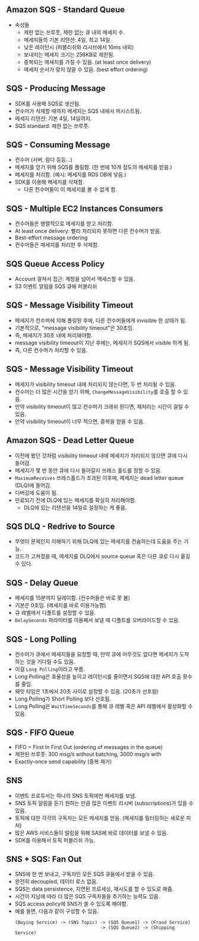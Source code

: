 ## Amazon SQS - Standard Queue
- 속성들
  - 제한 없는 쓰루풋, 제한 없는 큐 내의 메세지 수.
  - 메세지들의 기본 리텐션: 4일, 최고 14일.
  - 낮은 레이턴시 (퍼블리쉬와 리시브에서 10ms 내외)
  - 보내지는 메세지 크기는 256KB로 제한됨.
  - 중복되는 메세지를 가질 수 있음. (at least once delivery)
  - 메세지 순서가 맞지 않을 수 있음. (best effort ordering)

## SQS - Producing Message
- SDK를 사용해 SQS로 생산됨.
- 컨수머가 삭제할 때까지 메세지는 SQS 내에서 퍼시스트됨.
- 메세지 리텐션: 기본 4일, 14일까지.
- SQS standard: 제한 없는 쓰루풋.

## SQS - Consuming Message
- 컨수머 (서버, 람다 등등...)
- 메세지를 얻기 위해 SQS를 폴링함. (한 번에 10개 정도의 메세지를 받음.)
- 메세지를 처리함. (예시: 메세지를 RDS DB에 넣음.)
- SDK를 이용해 메세지를 삭제함.
  - 다른 컨수머들이 이 메세지를 볼 수 없게 함.

## SQS - Multiple EC2 Instances Consumers
- 컨수머들은 병렬적으로 메세지를 받고 처리함.
- At least once delivery: 빨리 처리되지 못하면 다른 컨수머가 받음.
- Best-effort message ordering
- 컨수머들은 메세지를 처리한 후 삭제함.

## SQS Queue Access Policy
- Account 걸쳐서 접근: 계정을 넘어서 액세스할 수 있음.
- S3 이벤트 알림을 SQS 큐에 퍼블리쉬

## SQS - Message Visibility Timeout
- 메세지가 컨수머에 의해 폴링된 후에, 다른 컨수머들에게 invisible 한 상태가 됨.
- 기본적으로, "message visibility timeout"은 30초임.
- 즉, 메세지가 30초 내에 처리돼야함.
- message visibility timeout이 지난 후에는, 메세지가 SQS에서 visible 하게 됨.
- 즉, 다른 컨수머가 처리할 수 있음.

## SQS - Message Visibility Timeout
- 메세지가 visibility timeout 내에 처리되지 않는다면, 두 번 처리될 수 있음.
- 컨수머는 더 많은 시간을 얻기 위해, `ChangeMessageVisibility`를 호출 할 수 있음.
- 만약 visibility timeout이 많고 컨수머가 크래쉬 된다면, 재처리는 시간이 걸릴 수 있음.
- 만약 visibility timeout이 너무 적으면, 중복을 얻을 수 있음.

## Amazon SQS - Dead Letter Queue
- 이전에 봤던 것처럼 visibility timeout 내에 메세지가 처리되지 않으면 큐에 다시 들어감.
- 메세지가 몇 번 동안 큐에 다시 돌아갈지 쓰레스 홀드를 정할 수 있음.
- `MaximumReceives` 쓰레스홀드가 초과된 이후에, 메세지는 dead letter queue (DLQ)에 들어감.
- 디버깅에 도움이 됨.
- 만료되기 전에 DLQ에 있는 메세지를 확실히 처리해야함.
  - DLQ에 있는 리텐션을 14일로 설정하는 게 좋음.

## SQS DLQ - Redrive to Source
- 무엇이 문제인지 이해하기 위해 DLQ에 있는 메세지를 컨숨하는데 도움을 주는 기능.
- 코드가 고쳐졌을 때, 메세지를 DLQ에서 source queue 혹은 다른 큐로 다시 옮길 수 있다.

## SQS - Delay Queue
- 메세지를 15분까지 딜레이함. (컨수머들은 바로 못 봄)
- 기본은 0초임. (메세지를 바로 이용가능함)
- 큐 레벨에서 디폴트를 설정할 수 있음.
- `DelaySeconds` 파라미터를 이용해서 보낼 때 디폴트를 오버라이드할 수 있음.

## SQS - Long Polling
- 컨수머가 큐에서 메세지들을 요청할 때, 만약 큐에 아무것도 없다면 메세지가 도착하는 것을 기다릴 수도 있음.
- 이걸 `Long Polling`이라고 부름.
- Long Polling은 효율성을 높이고 레이턴시를 줄이면서 SQS에 대한 API 호출 횟수를 줄임.
- 웨잇 타임은 1초에서 20초 사이로 설정할 수 있음. (20초가 선호됨)
- Long Polling가 Short Polling 보다 선호됨.
- Long Polling은 `WaitTimeSeconds`를 통해 큐 레벨 혹은 API 레벨에서 활성화할 수 있음.

## SQS - FIFO Queue
- FIFO = First In First Out (ordering of messages in the queue)
- 제한된 쓰루풋: 300 msg/s without batching, 3000 msg/s with
- Exactly-once send capability (중복 제거)

## SNS
- 이벤트 프로듀서는 하나의 SNS 토픽에만 메세지를 보냄.
- SNS 토픽 알림을 듣기 원하는 만큼 많은 이벤트 리시버 (subscriptions)가 있을 수 있음.
- 토픽에 대한 각각의 구독자는 모든 메세지를 얻음. (메세지를 필터링하는 새로운 피처)
- 많은 AWS 서비스들이 알림을 위해 SAS에 바로 데이터를 보낼 수 있음.
- SDK를 이용해서 토픽 퍼블리쉬 가능.

## SNS + SQS: Fan Out
- SNS에 한 번 보내고, 구독자인 모든 SQS 큐들에서 받을 수 있음.
- 완전히 decoupled, 데이터 로스 없음.
- SQS는 data persistence, 지연된 프로세싱, 재시도를 할 수 있도로 해줌.
- 시간이 지남에 따라 더 많은 SQS 구독자들을 추가하는 능력도 있음.
- SQS access policy에 SNS가 쓸 수 있도록 해야함.
- 예를 들면, 다음과 같이 구성할 수 있음.
  ```
  (Buying Service) -> (SNS Topic) -> (SQS Queue1) -> (Fraud Service)
                                  -> (SQS Queue2) -> (Shipping Service)
  ```
